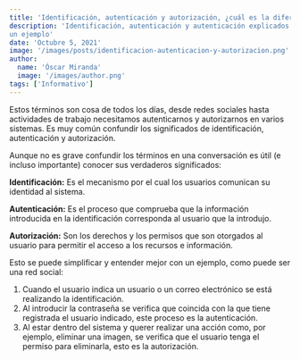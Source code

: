 ```yaml
---
title: 'Identificación, autenticación y autorización, ¿cuál es la diferencia?'
description: 'Identificación, autenticación y autenticación explicados con
un ejemplo'
date: 'Octubre 5, 2021'
image: '/images/posts/identificacion-autenticacion-y-autorizacion.png'
author:
  name: 'Óscar Miranda'
  image: '/images/author.png'
tags: ['Informativo']
---
```


Estos términos son cosa de todos los días, desde redes sociales hasta actividades
de trabajo necesitamos autenticarnos y autorizarnos en varios sistemas. Es muy
común confundir los significados de identificación, autenticación y autorización.

Aunque no es grave confundir los términos en una conversación es útil (e incluso
importante) conocer sus verdaderos significados:

**Identificación:** Es el mecanismo por el cual los usuarios comunican su
identidad al sistema.

**Autenticación:** Es el proceso que comprueba que la información introducida en
la identificación corresponda al usuario que la introdujo.

**Autorización:** Son los derechos y los permisos que son otorgados al usuario
para permitir el acceso a los recursos e información.

Esto se puede simplificar y entender mejor con un ejemplo, como puede ser una
red social:

1. Cuando el usuario indica un usuario o un correo electrónico se está realizando
   la identificación.
2. Al introducir la contraseña se verifica que coincida con la que tiene registrada
   el usuario indicado, este proceso es la autenticación.
3. Al estar dentro del sistema y querer realizar una acción como, por ejemplo,
   eliminar una imagen, se verifica que el usuario tenga el permiso para eliminarla,
   esto es la autorización.

